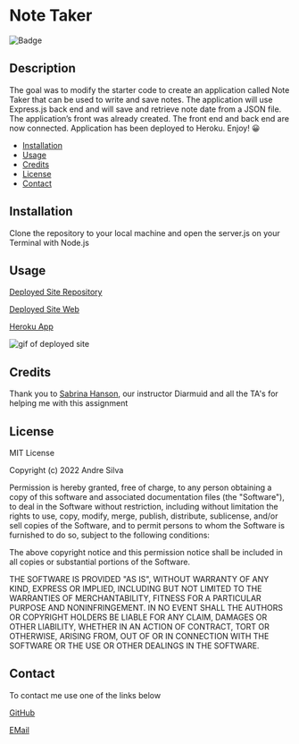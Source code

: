 # Note Taker

![Badge](https://img.shields.io/badge/AndreGitHub-MIT-green.svg)

## Description

The goal was to modify the starter code to create an application called Note Taker that can be used to write and save notes. The application will use Express.js back end and will save and retrieve note date from a JSON file.
The application’s front was already created. The front end and back end are now connected. Application has been deployed to Heroku. Enjoy! 😀

- [Installation](#installation)
- [Usage](#usage)
- [Credits](#credits)
- [License](#license)
- [Contact](#contact)

## Installation

Clone the repository to your local machine and open the server.js on your Terminal with Node.js

## Usage

[Deployed Site Repository](https://github.com/andresilva8624/Note-Taker/)

[Deployed Site Web](https://andresilva8624.github.io/Note-Taker/)

[Heroku App](https://andres-note-taker.herokuapp.com/)

![gif of deployed site](/public/assets/images/website.gif)

## Credits

Thank you to [Sabrina Hanson](https://www.github.com/sabhanson), our instructor Diarmuid and all the TA's for helping me with this assignment

## License

MIT License

Copyright (c) 2022 Andre Silva

Permission is hereby granted, free of charge, to any person obtaining a copy
of this software and associated documentation files (the "Software"), to deal
in the Software without restriction, including without limitation the rights
to use, copy, modify, merge, publish, distribute, sublicense, and/or sell
copies of the Software, and to permit persons to whom the Software is
furnished to do so, subject to the following conditions:

The above copyright notice and this permission notice shall be included in all
copies or substantial portions of the Software.

THE SOFTWARE IS PROVIDED "AS IS", WITHOUT WARRANTY OF ANY KIND, EXPRESS OR
IMPLIED, INCLUDING BUT NOT LIMITED TO THE WARRANTIES OF MERCHANTABILITY,
FITNESS FOR A PARTICULAR PURPOSE AND NONINFRINGEMENT. IN NO EVENT SHALL THE
AUTHORS OR COPYRIGHT HOLDERS BE LIABLE FOR ANY CLAIM, DAMAGES OR OTHER
LIABILITY, WHETHER IN AN ACTION OF CONTRACT, TORT OR OTHERWISE, ARISING FROM,
OUT OF OR IN CONNECTION WITH THE SOFTWARE OR THE USE OR OTHER DEALINGS IN THE
SOFTWARE.

## Contact

To contact me use one of the links below

[GitHub](https://www.github.com/andresilva8624)

[EMail](mailto:andresilva8624@gmail.com)

